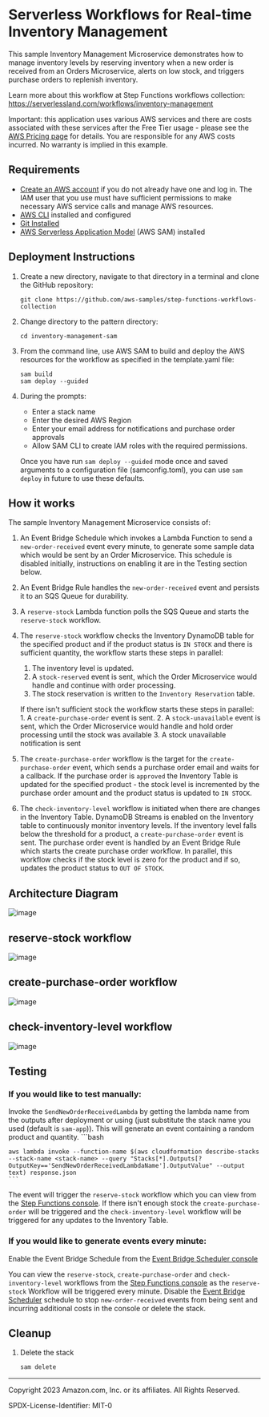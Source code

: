 # Serverless Workflows for Real-time Inventory Management

This sample Inventory Management Microservice demonstrates how to manage inventory levels by reserving inventory when a new order is received from an Orders Microservice, alerts on low stock, and triggers purchase orders to replenish inventory.

Learn more about this workflow at Step Functions workflows collection: https://serverlessland.com/workflows/inventory-management

Important: this application uses various AWS services and there are costs associated with these services after the Free Tier usage - please see the [AWS Pricing page](https://aws.amazon.com/pricing/) for details. You are responsible for any AWS costs incurred. No warranty is implied in this example.

## Requirements

* [Create an AWS account](https://portal.aws.amazon.com/gp/aws/developer/registration/index.html) if you do not already have one and log in. The IAM user that you use must have sufficient permissions to make necessary AWS service calls and manage AWS resources.
* [AWS CLI](https://docs.aws.amazon.com/cli/latest/userguide/install-cliv2.html) installed and configured
* [Git Installed](https://git-scm.com/book/en/v2/Getting-Started-Installing-Git)
* [AWS Serverless Application Model](https://docs.aws.amazon.com/serverless-application-model/latest/developerguide/serverless-sam-cli-install.html) (AWS SAM) installed

## Deployment Instructions

1. Create a new directory, navigate to that directory in a terminal and clone the GitHub repository:
    ``` 
    git clone https://github.com/aws-samples/step-functions-workflows-collection
    ```
1. Change directory to the pattern directory:
    ```
    cd inventory-management-sam
    ```
1. From the command line, use AWS SAM to build and deploy the AWS resources for the workflow as specified in the template.yaml file:
    ```
    sam build
    sam deploy --guided
    ```
1. During the prompts:
    * Enter a stack name
    * Enter the desired AWS Region
    * Enter your email address for notifications and purchase order approvals
    * Allow SAM CLI to create IAM roles with the required permissions.

    Once you have run `sam deploy --guided` mode once and saved arguments to a configuration file (samconfig.toml), you can use `sam deploy` in future to use these defaults.

## How it works

The sample Inventory Management Microservice consists of:
1. An Event Bridge Schedule which invokes a Lambda Function to send a `new-order-received` event every minute, to generate some sample data which would be sent by an Order Microservice. This schedule is disabled initially, instructions on enabling it are in the Testing section below.
2. An Event Bridge Rule handles the `new-order-received` event and persists it to an SQS Queue for durability. 
3. A `reserve-stock` Lambda function polls the SQS Queue and starts the `reserve-stock` workflow. 
4. The `reserve-stock` workflow checks the Inventory DynamoDB table for the specified product and if the product status is `IN STOCK` and there is sufficient quantity, the workflow starts these steps in parallel:
    1. The inventory level is updated.
    2. A `stock-reserved` event is sent, which the Order Microservice would handle and continue with order processing.
    3. The stock reservation is written to the `Inventory Reservation` table. 

    If there isn't sufficient stock the workflow starts these steps in parallel:
        1. A `create-purchase-order` event is sent.
        2. A `stock-unavailable` event is sent, which the Order Microservice would handle and hold order processing until the stock was available
        3. A stock unavailable notification is sent
    
5. The `create-purchase-order` workflow is the target for the `create-purchase-order` event, which sends a purchase order email and waits for a callback. If the purchase order is `approved` the Inventory Table is updated for the specified product - the stock level is incremented by the purchase order amount and the product status is updated to `IN STOCK`.

6. The `check-inventory-level` workflow is initiated when there are changes in the Inventory Table. DynamoDB Streams is enabled on the Inventory table to continuously monitor inventory levels. If the inventory level falls below the threshold for a product, a `create-purchase-order` event is sent. The purchase order event is handled by an Event Bridge Rule which starts the create purchase order workflow. In parallel, this workflow checks if the stock level is zero for the product and if so, updates the product status to `OUT OF STOCK`.

## Architecture Diagram
![image](./resources/inventory-management.png)

## reserve-stock workflow
![image](./resources/reserve-stock-statemachine.png)

## create-purchase-order workflow
![image](./resources/create-purchase-order-statemachine.png)

## check-inventory-level workflow
![image](./resources/check-inventory-level-statemachine.png)

## Testing

### If you would like to test manually:
Invoke the `SendNewOrderReceivedLambda` by getting the lambda name from the outputs after deployment or using (just substitute the stack name you used (default is `sam-app`)). This will generate an event containing a random product and quantity.
    ```bash
    
    aws lambda invoke --function-name $(aws cloudformation describe-stacks --stack-name <stack-name> --query "Stacks[*].Outputs[?OutputKey=='SendNewOrderReceivedLambdaName'].OutputValue" --output text) response.json
    ```
The event will trigger the `reserve-stock` workflow which you can view from the [Step Functions console](https://console.aws.amazon.com/states/home). If there isn't enough stock the `create-purchase-order` will be triggered and the `check-inventory-level` workflow will be triggered for any updates to the Inventory Table.


### If you would like to generate events every minute:
Enable the Event Bridge Schedule from the [Event Bridge Scheduler console](https://us-west-2.console.aws.amazon.com/scheduler/home)

You can view the `reserve-stock`, `create-purchase-order` and `check-inventory-level` workflows from the [Step Functions console](https://console.aws.amazon.com/states/home) as the `reserve-stock` Workflow will be triggered every minute. Disable the [Event Bridge Scheduler](https://us-west-2.console.aws.amazon.com/scheduler/home) schedule to stop `new-order-received` events from being sent and incurring additional costs in the console or delete the stack.


## Cleanup
 
1. Delete the stack
    ```bash
    sam delete
    ```
----
Copyright 2023 Amazon.com, Inc. or its affiliates. All Rights Reserved.

SPDX-License-Identifier: MIT-0
